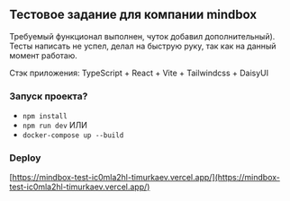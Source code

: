 ## Тестовое задание для компании mindbox

Требуемый функционал выполнен, чуток добавил дополнительный).
Тесты написать не успел, делал на быструю руку, так как на данный момент работаю.

Стэк приложения: TypeScript + React + Vite + Tailwindcss + DaisyUI

### Запуск проекта?

-   `npm install`
-   `npm run dev`
ИЛИ
- `docker-compose up --build`

### Deploy
[https://mindbox-test-ic0mla2hl-timurkaev.vercel.app/](https://mindbox-test-ic0mla2hl-timurkaev.vercel.app/)
